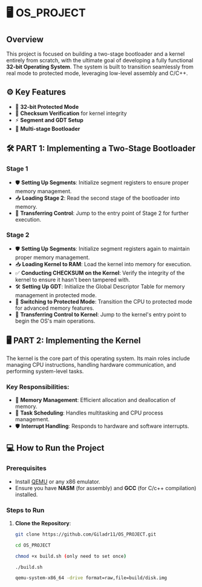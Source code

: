 # 🖥️ OS_PROJECT

## Overview
This project is focused on building a two-stage bootloader and a kernel entirely from scratch, with the ultimate goal of developing a fully functional **32-bit Operating System**. The system is built to transition seamlessly from real mode to protected mode, leveraging low-level assembly and C/C++.


## ⚙️ Key Features
- 🔑 **32-bit Protected Mode** 
- 🔄 **Checksum Verification** for kernel integrity
- ⚡ **Segment and GDT Setup**
- 🚀 **Multi-stage Bootloader**



## 🛠️ PART 1: Implementing a Two-Stage Bootloader


### Stage 1
- 🛡️ **Setting Up Segments**: Initialize segment registers to ensure proper memory management.
- 📥 **Loading Stage 2**: Read the second stage of the bootloader into memory.
- 🚀 **Transferring Control**: Jump to the entry point of Stage 2 for further execution.

### Stage 2
- 🛡️ **Setting Up Segments**: Initialize segment registers again to maintain proper memory management.
- 📥 **Loading Kernel to RAM**: Load the kernel into memory for execution.
- ✅ **Conducting CHECKSUM on the Kernel**: Verify the integrity of the kernel to ensure it hasn't been tampered with.
- 🛠️ **Setting Up GDT**: Initialize the Global Descriptor Table for memory management in protected mode.
- 🔐 **Switching to Protected Mode**: Transition the CPU to protected mode for advanced memory features.
- 🚀 **Transferring Control to Kernel**: Jump to the kernel's entry point to begin the OS's main operations.



## 🖥️ PART 2: Implementing the Kernel
The kernel is the core part of this operating system. Its main roles include managing CPU instructions, handling hardware communication, and performing system-level tasks.

### Key Responsibilities:
- 🧠 **Memory Management**: Efficient allocation and deallocation of memory.
- 🔄 **Task Scheduling**: Handles multitasking and CPU process management.
- 🛡️ **Interrupt Handling**: Responds to hardware and software interrupts.



## 💻 How to Run the Project

### Prerequisites
- Install [QEMU](https://www.qemu.org/) or any x86 emulator.
- Ensure you have **NASM** (for assembly) and **GCC** (for C/c++ compilation) installed.

### Steps to Run
1. **Clone the Repository**:
   ```bash
   git clone https://github.com/Giladr11/OS_PROJECT.git
   
   cd OS_PROJECT

   chmod +x build.sh (only need to set once)

   ./build.sh

   qemu-system-x86_64 -drive format=raw,file=build/disk.img
